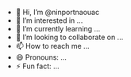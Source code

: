 - 👋 Hi, I’m @ninportnaouac
- 👀 I’m interested in ...
- 🌱 I’m currently learning ...
- 💞️ I’m looking to collaborate on ...
- 📫 How to reach me ...
- 😄 Pronouns: ...
- ⚡ Fun fact: ...

<!---
ninportnaouac/ninportnaouac is a ✨ special ✨ repository because its `README.md` (this file) appears on your GitHub profile.
You can click the Preview link to take a look at your changes.
--->
